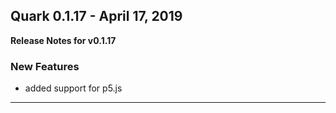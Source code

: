 ## Quark 0.1.17 - April 17, 2019
__Release Notes for v0.1.17__

### New Features
* added support for p5.js


----------------------------------------------


